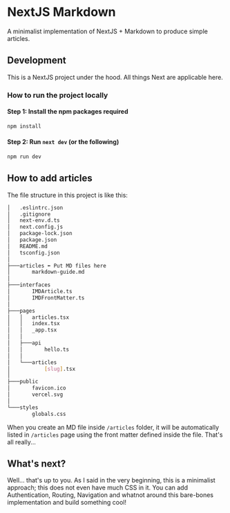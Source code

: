 # NextJS Markdown

A minimalist implementation of NextJS + Markdown to produce simple articles.

## Development

This is a NextJS project under the hood. All things Next are applicable here.

### How to run the project locally

#### Step 1: Install the npm packages required

```sh
npm install
```

#### Step 2: Run `next dev` (or the following)

```sh
npm run dev
```

## How to add articles

The file structure in this project is like this:

```sh
│   .eslintrc.json
│   .gitignore
│   next-env.d.ts
│   next.config.js
│   package-lock.json
│   package.json
│   README.md
│   tsconfig.json
│
├───articles ⬅️ Put MD files here
│       markdown-guide.md
│
├───interfaces
│       IMDArticle.ts
│       IMDFrontMatter.ts
│
├───pages
│   │   articles.tsx
│   │   index.tsx
│   │   _app.tsx
│   │
│   ├───api
│   │       hello.ts
│   │
│   └───articles
│           [slug].tsx
│
├───public
│       favicon.ico
│       vercel.svg
│
└───styles
        globals.css
```

When you create an MD file inside `/articles` folder, it will be automatically listed in `/articles` page using the front matter defined inside the file. That's all really...

## What's next?

Well... that's up to you. As I said in the very beginning, this is a minimalist approach; this does not even have much CSS in it. You can add Authentication, Routing, Navigation and whatnot around this bare-bones implementation and build something cool!
